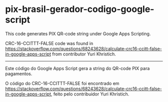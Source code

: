 # pix-brasil-gerador-codigo-google-script

This code generates PIX QR-code string under Google Apps Scripting.

CRC-16-CCITTT-FALSE code was found in https://stackoverflow.com/questions/68243628/calculate-crc16-ccitt-false-in-google-apps-script from contributor Yuri Khristich.

-----

Este código do Google Apps Script gera a string do QR-code PIX para pagamentos.

O código do CRC-16-CCITTT-FALSE foi encontrado em https://stackoverflow.com/questions/68243628/calculate-crc16-ccitt-false-in-google-apps-script, feito pelo contribuidor Yuri Khristich.
